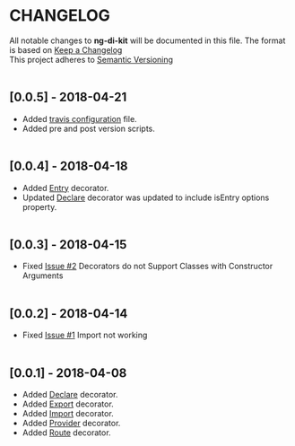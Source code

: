 # CHANGELOG
All notable changes to **ng-di-kit** will be documented in this file.
The format is based on [Keep a Changelog](http://keepachangelog.com/en/1.0.0/)<br/>
This project adheres to [Semantic Versioning](http://semver.org/spec/v2.0.0.html)<br/><br/>

## [0.0.5] - 2018-04-21
- Added [travis configuration](https://github.com/joejukan/ng-di-kit/blob/master/.travis.yml) file.
- Added pre and post version scripts.<br/><br/>

## [0.0.4] - 2018-04-18
- Added [Entry](https://github.com/joejukan/ng-di-kit/blob/master/src/decoration/di.entry.ts) decorator.
- Updated [Declare](https://github.com/joejukan/ng-di-kit/blob/master/src/decoration/di.declare.ts) decorator was updated to include isEntry options property.<br/><br/>

## [0.0.3] - 2018-04-15
- Fixed [Issue #2](https://github.com/joejukan/ng-di-kit/issues/2) Decorators do not Support Classes with Constructor Arguments<br/><br/>

## [0.0.2] - 2018-04-14
- Fixed [Issue #1](https://github.com/joejukan/ng-di-kit/issues/1) Import not working<br/><br/>

## [0.0.1] - 2018-04-08
- Added [Declare](https://github.com/joejukan/ng-di-kit/blob/master/src/decoration/di.declare.ts) decorator.
- Added [Export](https://github.com/joejukan/ng-di-kit/blob/master/src/decoration/di.export.ts) decorator.
- Added [Import](https://github.com/joejukan/ng-di-kit/blob/master/src/decoration/di.import.ts) decorator.
- Added [Provider](https://github.com/joejukan/ng-di-kit/blob/master/src/decoration/di.provide.ts) decorator.
- Added [Route](https://github.com/joejukan/ng-di-kit/blob/master/src/decoration/di.route.ts) decorator.